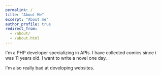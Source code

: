 ```yaml
---
permalink: /
title: "About Me"
excerpt: "About me"
author_profile: true
redirect_from: 
  - /about/
  - /about.html
---
```


I'm a PHP developer specializing in APIs. I have collected comics since i was 11 years old.  I want to write a novel one day.

I'm also really bad at developing websites.  
